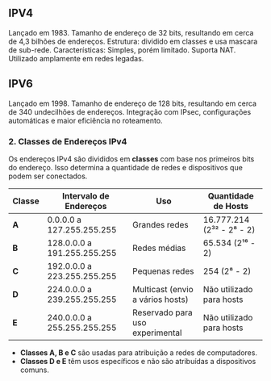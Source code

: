 ## IPV4

Lançado em 1983. Tamanho de endereço de 32 bits, resultando em cerca de 4,3 bilhões de endereços. Estrutura: dividido em classes e usa mascara de sub-rede. Características: Simples, porém limitado. Suporta NAT. Utilizado amplamente em redes legadas.

## IPV6

Lançado em 1998. Tamanho de endereço de 128 bits, resultando em cerca de 340 undecilhões de endereços. Integração com IPsec, configurações automáticas e maior eficiência no roteamento.


### **2. Classes de Endereços IPv4**

Os endereços IPv4 são divididos em **classes** com base nos primeiros bits do endereço. Isso determina a quantidade de redes e dispositivos que podem ser conectados.

|**Classe**|**Intervalo de Endereços**|**Uso**|**Quantidade de Hosts**|
|---|---|---|---|
|**A**|0.0.0.0 a 127.255.255.255|Grandes redes|16.777.214 (2³² - 2⁸ - 2)|
|**B**|128.0.0.0 a 191.255.255.255|Redes médias|65.534 (2¹⁶ - 2)|
|**C**|192.0.0.0 a 223.255.255.255|Pequenas redes|254 (2⁸ - 2)|
|**D**|224.0.0.0 a 239.255.255.255|Multicast (envio a vários hosts)|Não utilizado para hosts|
|**E**|240.0.0.0 a 255.255.255.255|Reservado para uso experimental|Não utilizado para hosts|

- **Classes A, B e C** são usadas para atribuição a redes de computadores.
- **Classes D e E** têm usos específicos e não são atribuídas a dispositivos comuns.